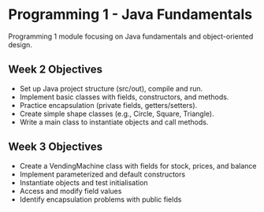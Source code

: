 # Programming 1 - Java Fundamentals
Programming 1 module focusing on Java fundamentals and object-oriented design.

## Week 2 Objectives
- Set up Java project structure (src/out), compile and run.
- Implement basic classes with fields, constructors, and methods.
- Practice encapsulation (private fields, getters/setters).
- Create simple shape classes (e.g., Circle, Square, Triangle).
- Write a main class to instantiate objects and call methods.

## Week 3 Objectives
- Create a VendingMachine class with fields for stock, prices, and balance
- Implement parameterized and default constructors
- Instantiate objects and test initialisation
- Access and modify field values
- Identify encapsulation problems with public fields
